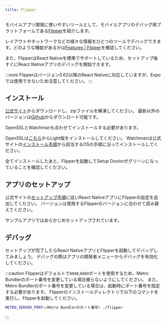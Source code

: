 ```yaml
---
title: Flipper
---
```


モバイルアプリ開発に使いやすいツールとして、モバイルアプリのデバッグ用プラットフォームである[Flipper](https://fbflipper.com/)を紹介します。

レイアウトやネットワークなどの様々な情報をひとつのツールでデバッグできます。どのような機能があるかは[Features | Flipper](https://fbflipper.com/docs/features/index)を確認してください。

また、FlipperはReact Nativeを標準でサポートしているため、セットアップ後すぐにReact Nativeアプリのデバッグを開始できます。

:::note
Flipperはバージョン0.62以降のReact Nativeに対応していますが、Expoでは使用できないため注意してください。
:::

## インストール

[公式サイト](https://fbflipper.com/)からダウンロードし、zipファイルを解凍してください。
最新以外のバージョンは[Github](https://github.com/facebook/flipper/releases)からダウンロード可能です。

OpenSSLとWatchmanも合わせてインストールする必要があります。

OpenSSLは[こちら](https://slproweb.com/products/Win32OpenSSL.html)からLight版をインストールしてください。
Watchmanは公式サイトの[インストール手順](https://facebook.github.io/watchman/docs/install.html)から該当するOSの手順に沿ってインストールしてください。

全てインストールしたあと、Flipperを起動してSetup Doctorがグリーンになっていることを確認してください。

## アプリのセットアップ

公式サイトの[セットアップ手順](https://fbflipper.com/docs/getting-started/react-native/)に従いReact NativeアプリにFlipperの設定を追加してください。
バージョンは使用するFlipperのバージョンに合わせて読み替えてください。

サンプルアプリではあらかじめセットアップされています。

## デバッグ

セットアップが完了したらReact NativeアプリとFlipperを起動してデバッグしてみましょう。
デバッグの際はアプリの開発者メニューからデバッグを有効化してください。

:::caution
Flipperはデフォルトで`8088`,`8089`ポートを使用するため、Metro Bundlerのポート番号を変更している場合被らないようにしてください。
また、Metro Bundlerのポート番号を変更している場合は、起動時にポート番号を指定する必要があります。
Flipperのインストールディレクトリで以下のコマンドを実行し、Flipperを起動してください。

```bash
METRO_SERVER_PORT=<Metro Bundlerのポート番号> ./flipper
```

:::

